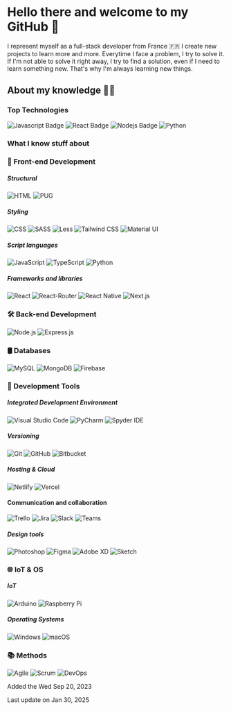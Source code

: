 

[randomWord]: Hello

# Hello there and welcome to my GitHub 👋

I represent myself as a full-stack developer from France 🇫🇷
I create new projects to learn more and more. Everytime I face a problem, I try to solve it. If I'm not able to solve it right away, I try to find a solution, even if I need to learn something new. 
That's why I'm always learning new things.

## About my knowledge 👨‍🎓

### Top Technologies
![Javascript Badge](https://img.shields.io/badge/-Javascript-F0DB4F?style=for-the-badge&labelColor=black&logo=javascript&logoColor=F0DB4F)
![React Badge](https://img.shields.io/badge/-React-61DBFB?style=for-the-badge&labelColor=black&logo=react&logoColor=61DBFB)
![Nodejs Badge](https://img.shields.io/badge/-Nodejs-3C873A?style=for-the-badge&labelColor=black&logo=node.js&logoColor=3C873A)
![Python](https://img.shields.io/badge/-Python-blue?style=for-the-badge&labelColor=black&logo=python&logoColor=white)

### What I know stuff about
### 🚀 Front-end Development
##### Structural
![HTML](https://img.shields.io/badge/-HTML-orange?logo=html5&logoColor=white&) ![PUG](https://img.shields.io/badge/-PUG-beige?logo=pug&logoColor=dark)

##### Styling
![CSS](https://img.shields.io/badge/-CSS-blueviolet?logo=css3&logoColor=white) ![SASS](https://img.shields.io/badge/-SASS-pink?logo=sass&logoColor=white)
![Less](https://img.shields.io/badge/LESS-2B4C80?style=for-the-badge&logo=less&logoColor=white&style=flat)
![Tailwind CSS](https://img.shields.io/badge/-Tailwind_CSS-38b2ac?logo=tailwind-css&logoColor=white)
![Material UI](https://img.shields.io/badge/-Material_UI-0081cb?logo=material-ui&logoColor=white)

##### Script languages
![JavaScript](https://img.shields.io/badge/-JavaScript-yellow?logo=javascript&logoColor=white) ![TypeScript](https://img.shields.io/badge/-TypeScript-blue?logo=typescript&logoColor=white) ![Python](https://img.shields.io/badge/-Python-blue?logo=python&logoColor=white)

##### Frameworks and libraries
![React](https://img.shields.io/badge/-React-blue?logo=react&logoColor=white) ![React-Router](https://img.shields.io/badge/-React_Router-ca4245?logo=react-router&logoColor=white) ![React Native](https://img.shields.io/badge/-React_Native-61dafb?logo=react&logoColor=white) ![Next.js](https://img.shields.io/badge/-Next.js-black?logo=next.js&logoColor=white)

### 🛠️ Back-end Development
![Node.js](https://img.shields.io/badge/-Node.js-green?logo=node.js&logoColor=white) ![Express.js](https://img.shields.io/badge/-Express.js-grey?logo=express&logoColor=white)

### 🛢️ Databases
![MySQL](https://img.shields.io/badge/-MySQL-4479a1?logo=mysql&logoColor=white) ![MongoDB](https://img.shields.io/badge/-MongoDB-47a248?logo=mongodb&logoColor=white) ![Firebase](https://img.shields.io/badge/Firebase-039BE5?logo=Firebase&logoColor=white)

### 🔧 Development Tools
##### Integrated Development Environment
![Visual Studio Code](https://img.shields.io/badge/-Visual_Studio_Code-007acc?logo=visual-studio-code&logoColor=white) ![PyCharm](https://img.shields.io/badge/-PyCharm-000000?logo=pycharm&logoColor=white) ![Spyder IDE](https://img.shields.io/badge/-Spyder_IDE-FF0000?logo=spyder-ide&logoColor=white)

##### Versioning
![Git](https://img.shields.io/badge/-Git-f05032?logo=git&logoColor=white) ![GitHub](https://img.shields.io/badge/GitHub-100000?&logo=github&logoColor=white) ![Bitbucket](https://img.shields.io/badge/Bitbucket-0747a6?&logo=bitbucket&logoColor=white)

##### Hosting & Cloud
![Netlify](https://img.shields.io/badge/-Netlify-00c7b7?logo=netlify&logoColor=white) ![Vercel](https://img.shields.io/badge/-Vercel-000000?logo=vercel&logoColor=white)

#### Communication and collaboration
![Trello](https://img.shields.io/badge/-Trello-0079bf?logo=trello&logoColor=white) ![Jira](https://img.shields.io/badge/Jira-0052CC?logo=Jira&logoColor=white) ![Slack](https://img.shields.io/badge/Slack-4A154B?&logo=slack&logoColor=white) ![Teams](https://img.shields.io/badge/Microsoft_Teams-6264A7?&logo=microsoft-teams&logoColor=white)

##### Design tools
![Photoshop](https://img.shields.io/badge/-Photoshop-31a8ff?logo=adobe-photoshop&logoColor=white) ![Figma](https://img.shields.io/badge/-Figma-f24e1e?logo=figma&logoColor=white) ![Adobe XD](https://img.shields.io/badge/Adobe%20XD-470137?&logo=Adobe%20XD&logoColor=#FF61F6) ![Sketch](https://img.shields.io/badge/Sketch-FFB387?&logo=sketch&logoColor=black) 

### 🌐 IoT & OS
##### IoT
![Arduino](https://img.shields.io/badge/-Arduino-00979D?logo=arduino&logoColor=white) ![Raspberry Pi](https://img.shields.io/badge/Raspberry%20Pi-A22846?&logo=Raspberry%20Pi&logoColor=white)

##### Operating Systems
![Windows](https://img.shields.io/badge/Windows-0078D6?&logo=windows&logoColor=white) ![macOS](https://img.shields.io/badge/mac%20os-000000?&logo=apple&logoColor=white)

### 📚 Methods
![Agile](https://img.shields.io/badge/-Agile-47C83E?logo=agile&logoColor=white) ![Scrum](https://img.shields.io/badge/-Scrum-6F126F?logo=scrum&logoColor=white) ![DevOps](https://img.shields.io/badge/-DevOps-B2123F?logo=devops&logoColor=white)

Added the Wed Sep 20, 2023

Last update on Jan 30, 2025

